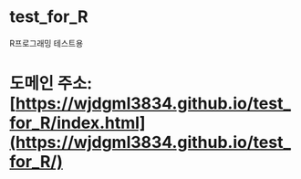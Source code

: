 # test_for_R
R프로그래밍 테스트용 

# 도메인 주소: [https://wjdgml3834.github.io/test_for_R/index.html](https://wjdgml3834.github.io/test_for_R/)
